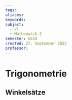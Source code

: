 ```yaml
---
tags: 
aliases: 
keywords: 
subject:
  - VL
  - Mathematik 2
semester: SS24
created: 27. September 2023
professor:
---
```

 

# Trigonometrie

## Winkelsätze

